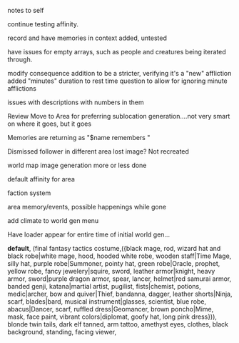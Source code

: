 notes to self

continue testing affinity.

record and have memories in context
    added, untested

have issues for empty arrays, such as people and creatures being iterated through.

modify consequence addition to be a stricter, verifying it's a "new" affliction
    added "minutes" duration to rest time question to allow for ignoring minute afflictions

issues with descriptions with numbers in them

Review Move to Area for preferring sublocation generation....not very smart on where it goes, but it goes

Memories are returning as "$name remembers <actual response>"

Dismissed follower in different area lost image? Not recreated

world map image generation
    more or less done

default affinity for area

faction system

area memory/events, possible happenings while gone

add climate to world gen menu

Have loader appear for entire time of initial world gen...

__default__, (final fantasy tactics costume,({black mage, rod, wizard hat and black robe|white mage, hood, hooded white robe, wooden staff|Time Mage, silly hat, purple robe|Summoner, pointy hat, green robe|Oracle, prophet, yellow robe, fancy jewelery|squire, sword, leather armor|knight, heavy armor, sword|purple dragon armor, spear, lancer, helmet|red samurai armor, banded genji, katana|martial artist, pugilist, fists|chemist, potions, medic|archer, bow and quiver|Thief, bandanna, dagger, leather shorts|Ninja, scarf, blades|bard, musical instrument|glasses, scientist, blue robe, abacus|Dancer, scarf, ruffled dress|Geomancer, brown poncho|Mime, mask, face paint, vibrant colors|diplomat, goofy hat, long pink dress})), blonde twin tails, dark elf tanned, arm tattoo, amethyst eyes, clothes, black background, standing, facing viewer,